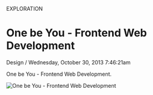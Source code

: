 <p class="type">EXPLORATION</p>

# One be You - Frontend Web Development

<p class="meta">Design  /  Wednesday, October 30, 2013 7:46:21am</p>

One be You - Frontend Web Development.

![One be You - Frontend Web Development](https://farooq-agent.web.app/assets/images/works/large/kfdWcO6B_work_image.jpg)
